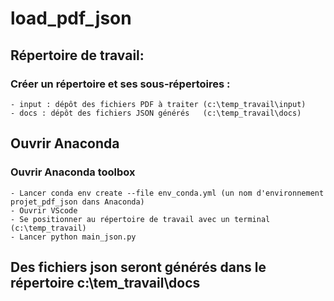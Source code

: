 # load_pdf_json

## Répertoire de travail:
  ### Créer un répertoire et ses sous-répertoires : 
    - input : dépôt des fichiers PDF à traiter (c:\temp_travail\input)
    - docs : dépôt des fichiers JSON générés   (c:\temp_travail\docs)

## Ouvrir Anaconda 
  ### Ouvrir Anaconda toolbox 
    - Lancer conda env create --file env_conda.yml (un nom d'environnement projet_pdf_json dans Anaconda) 
    - Ouvrir VScode 
    - Se positionner au répertoire de travail avec un terminal (c:\temp_travail)
    - Lancer python main_json.py

## Des fichiers json seront générés dans le répertoire c:\tem_travail\docs
